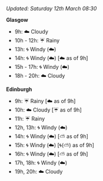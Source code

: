 *Updated: Saturday 12th March 08:30*

**Glasgow**

* 9h: :cloud: Cloudy
* 10h - 12h: :umbrella: Rainy
* 13h: :cyclone: Windy (:cloud:)
* 14h: :cyclone: Windy (:cloud:) [:cloud: as of 9h]
* 15h - 17h: :cyclone: Windy (:cloud:)
* 18h - 20h: :cloud: Cloudy

**Edinburgh**

* 9h: :umbrella: Rainy [:cloud: as of 9h]
* 10h: :cloud: Cloudy [:umbrella: as of 9h]
* 11h: :umbrella: Rainy
* 12h, 13h: :cyclone: Windy (:cloud:)
* 14h: :cyclone: Windy (:cloud:) [:partly_sunny: as of 9h]
* 15h: :cyclone: Windy (:cloud:) [:cyclone:(:partly_sunny:) as of 9h]
* 16h: :cyclone: Windy (:cloud:) [:partly_sunny: as of 9h]
* 17h, 18h: :cyclone: Windy (:cloud:)
* 19h, 20h: :cloud: Cloudy
